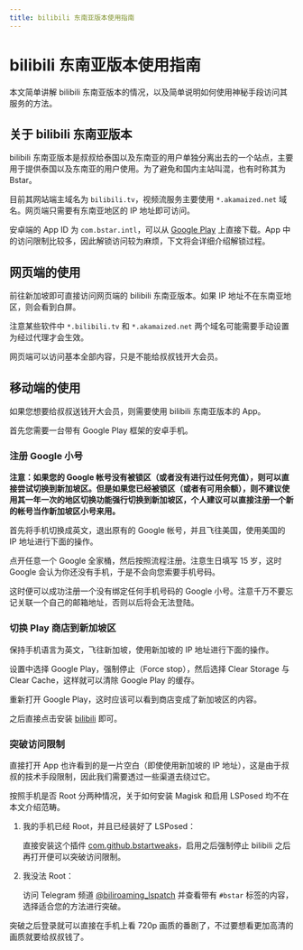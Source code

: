 ```yaml
---
title: bilibili 东南亚版本使用指南
---
```


# bilibili 东南亚版本使用指南

<script setup>
import VueMetadata from "@/components/metadata/Metadata.vue"
</script>

<vue-metadata author="swwind" time="2022-2-20" tags="bilibili">
</vue-metadata>

本文简单讲解 bilibili 东南亚版本的情况，以及简单说明如何使用神秘手段访问其服务的方法。

## 关于 bilibili 东南亚版本

bilibili 东南亚版本是叔叔给泰国以及东南亚的用户单独分离出去的一个站点，主要用于提供泰国以及东南亚的用户使用。为了避免和国内主站叫混，也有时称其为 Bstar。

目前其网站端主域名为 `bilibili.tv`，视频流服务主要使用 `*.akamaized.net` 域名。网页端只需要有东南亚地区的 IP 地址即可访问。

安卓端的 App ID 为 `com.bstar.intl`，可以从 [Google Play](https://play.google.com/store/apps/details?id=com.bstar.intl) 上直接下载。App 中的访问限制比较多，因此解锁访问较为麻烦，下文将会详细介绍解锁过程。

## 网页端的使用

前往新加坡即可直接访问网页端的 bilibili 东南亚版本。如果 IP 地址不在东南亚地区，则会看到白屏。

注意某些软件中 `*.bilibili.tv` 和 `*.akamaized.net` 两个域名可能需要手动设置为经过代理才会生效。

网页端可以访问基本全部内容，只是不能给叔叔钱开大会员。

## 移动端的使用

如果您想要给叔叔送钱开大会员，则需要使用 bilibili 东南亚版本的 App。

首先您需要一台带有 Google Play 框架的安卓手机。

### 注册 Google 小号

**注意：如果您的 Google 帐号没有被锁区（或者没有进行过任何充值），则可以直接尝试切换到新加坡区。但是如果您已经被锁区（或者有可用余额），则不建议使用其一年一次的地区切换功能强行切换到新加坡区，个人建议可以直接注册一个新的帐号当作新加坡区小号来用。**

首先将手机切换成英文，退出原有的 Google 帐号，并且飞往美国，使用美国的 IP 地址进行下面的操作。

点开任意一个 Google 全家桶，然后按照流程注册。注意生日填写 15 岁，这时 Google 会认为你还没有手机，于是不会向您索要手机号码。

这时便可以成功注册一个没有绑定任何手机号码的 Google 小号。注意千万不要忘记关联一个自己的邮箱地址，否则以后将会无法登陆。

### 切换 Play 商店到新加坡区

保持手机语言为英文，飞往新加坡，使用新加坡的 IP 地址进行下面的操作。

设置中选择 Google Play，强制停止（Force stop），然后选择 Clear Storage 与 Clear Cache，这样就可以清除 Google Play 的缓存。

重新打开 Google Play，这时应该可以看到商店变成了新加坡区的内容。

之后直接点击安装 [bilibili](https://play.google.com/store/apps/details?id=com.bstar.intl) 即可。

### 突破访问限制

直接打开 App 也许看到的是一片空白（即使使用新加坡的 IP 地址），这是由于叔叔的技术手段限制，因此我们需要透过一些渠道去绕过它。

按照手机是否 Root 分两种情况，关于如何安装 Magisk 和启用 LSPosed 均不在本文介绍范畴。

1. 我的手机已经 Root，并且已经装好了 LSPosed：

   直接安装这个插件 [com.github.bstartweaks](https://t.me/biliroaming_chat/416377)，启用之后强制停止 bilibili 之后再打开便可以突破访问限制。

2. 我没法 Root：

   访问 Telegram 频道 [@biliroaming_lspatch](https://t.me/biliroaming_lspatch) 并查看带有 `#bstar` 标签的内容，选择适合您的方法进行突破。

突破之后登录就可以直接在手机上看 720p 画质的番剧了，不过要想看更加高清的画质就要给叔叔钱了。
